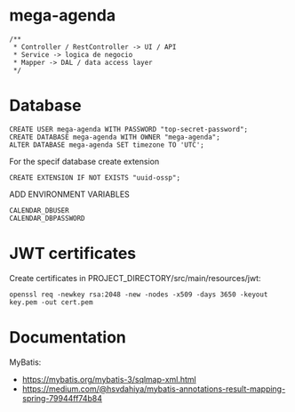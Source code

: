 # mega-agenda
```
/**
 * Controller / RestController -> UI / API 
 * Service -> logica de negocio
 * Mapper -> DAL / data access layer
 */
```
# Database

```
CREATE USER mega-agenda WITH PASSWORD "top-secret-password";
CREATE DATABASE mega-agenda WITH OWNER "mega-agenda";
ALTER DATABASE mega-agenda SET timezone TO 'UTC';
```

For the specif database create extension

```
CREATE EXTENSION IF NOT EXISTS "uuid-ossp";
```

ADD ENVIRONMENT VARIABLES
```
CALENDAR_DBUSER
CALENDAR_DBPASSWORD
```

# JWT certificates
Create certificates in PROJECT_DIRECTORY/src/main/resources/jwt:
```
openssl req -newkey rsa:2048 -new -nodes -x509 -days 3650 -keyout key.pem -out cert.pem
```

# Documentation
MyBatis: 
- https://mybatis.org/mybatis-3/sqlmap-xml.html
- https://medium.com/@hsvdahiya/mybatis-annotations-result-mapping-spring-79944ff74b84

